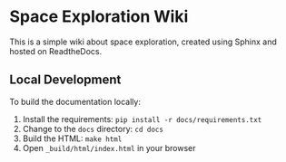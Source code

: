 # Space Exploration Wiki

This is a simple wiki about space exploration, created using Sphinx and hosted on ReadtheDocs.

## Local Development

To build the documentation locally:

1. Install the requirements: `pip install -r docs/requirements.txt`
2. Change to the `docs` directory: `cd docs`
3. Build the HTML: `make html`
4. Open `_build/html/index.html` in your browser